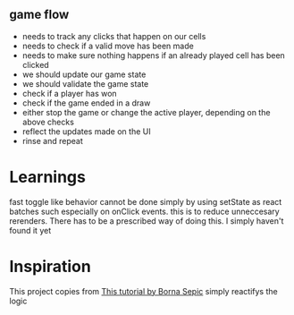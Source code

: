 ## game flow
- needs to track any clicks that happen on our cells
- needs to check if a valid move has been made
- needs to make sure nothing happens if an already played cell has been clicked
- we should update our game state
- we should validate the game state
- check if a player has won
- check if the game ended in a draw
- either stop the game or change the active player, depending on the above checks
- reflect the updates made on the UI
- rinse and repeat

# Learnings
fast toggle like behavior cannot be done simply by using setState as react batches such especially on onClick events. this is to reduce unneccesary rerenders. There has  to be a prescribed way of doing this. I simply haven't found it yet

# Inspiration

This project copies from [This tutorial by Borna Sepic](https://dev.to/bornasepic/pure-and-simple-tic-tac-toe-with-javascript-4pgn?signin=true) simply reactifys the logic
